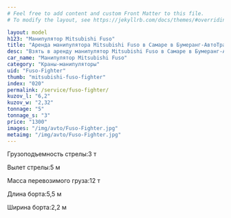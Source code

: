 ```yaml
---
# Feel free to add content and custom Front Matter to this file.
# To modify the layout, see https://jekyllrb.com/docs/themes/#overriding-theme-defaults

layout: model
h123: "Манипулятор Mitsubishi Fuso"
title: "Аренда манипулятора Mitsubishi Fuso в Самаре в Бумеранг-АвтоТранс"
desc: "Взять в аренду манипулятор Mitsubishi Fuso в Самаре в Бумеранг-АвтоТранс"
car_name: "Манипулятор Mitsubishi Fuso"
category: "Краны-манипуляторы"
uid: "Fuso-Fighter"
thumb: "mitsubishi-fuso-fighter"
index: "020"
permalink: /service/fuso-fighter/
kuzov_l: "6,2"
kuzov_w: "2,32"
tonnage: "5"
tonnage_s: "3"
price: "1300"
images: "/img/avto/Fuso-Fighter.jpg"
metaimg: "/img/avto/Fuso-Fighter.jpg"
---
```


<span>Грузоподъемность стрелы:</span><span>3 т</span>

<span>Вылет стрелы:</span><span>5 м</span>

<span>Масса перевозимого груза:</span><span>12 т</span>

<span>Длина борта:</span><span>5,5 м</span>

<span>Ширина борта:</span><span>2,2 м</span>
